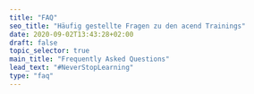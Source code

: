 ```yaml
---
title: "FAQ"
seo_title: "Häufig gestellte Fragen zu den acend Trainings"
date: 2020-09-02T13:43:28+02:00
draft: false
topic_selector: true
main_title: "Frequently Asked Questions"
lead_text: "#NeverStopLearning"
type: "faq"
---
```

